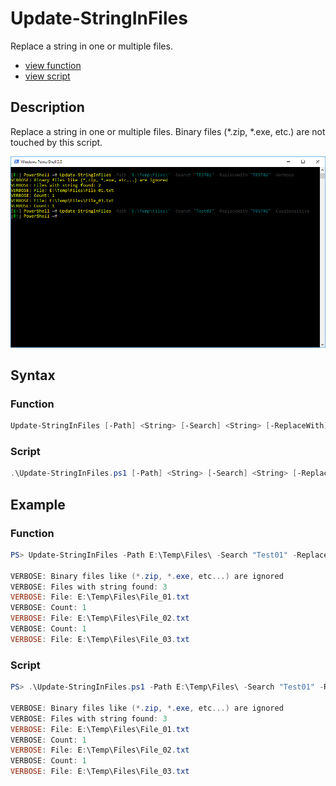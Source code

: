 # Update-StringInFiles

Replace a string in one or multiple files.

* [view function](https://github.com/BornToBeRoot/PowerShell/blob/master/Module/LazyAdmin/Update-StringInFiles.ps1)
* [view script](https://github.com/BornToBeRoot/PowerShell/blob/master/Scripts/Update-StringInFiles.ps1)

## Description

 Replace a string in one or multiple files.
 Binary files (*.zip, *.exe, etc.) are not touched by this script. 

![Screenshot](Images/Update-StringInFiles.png?raw=true)

## Syntax

### Function

```powershell
Update-StringInFiles [-Path] <String> [-Search] <String> [-ReplaceWith] <String> [[-CaseSensitive]] [<CommonParameters>]
```

### Script

```powershell
.\Update-StringInFiles.ps1 [-Path] <String> [-Search] <String> [-ReplaceWith] <String> [[-CaseSensitive]] [<CommonParameters>]
``` 

## Example

### Function

```powershell
PS> Update-StringInFiles -Path E:\Temp\Files\ -Search "Test01" -ReplaceWith "Test02" -Verbose
       
VERBOSE: Binary files like (*.zip, *.exe, etc...) are ignored
VERBOSE: Files with string found: 3
VERBOSE: File: E:\Temp\Files\File_01.txt
VERBOSE: Count: 1
VERBOSE: File: E:\Temp\Files\File_02.txt
VERBOSE: Count: 1
VERBOSE: File: E:\Temp\Files\File_03.txt
```

### Script

```powershell
PS> .\Update-StringInFiles.ps1 -Path E:\Temp\Files\ -Search "Test01" -ReplaceWith "Test02" -Verbose
       
VERBOSE: Binary files like (*.zip, *.exe, etc...) are ignored
VERBOSE: Files with string found: 3
VERBOSE: File: E:\Temp\Files\File_01.txt
VERBOSE: Count: 1
VERBOSE: File: E:\Temp\Files\File_02.txt
VERBOSE: Count: 1
VERBOSE: File: E:\Temp\Files\File_03.txt
```
